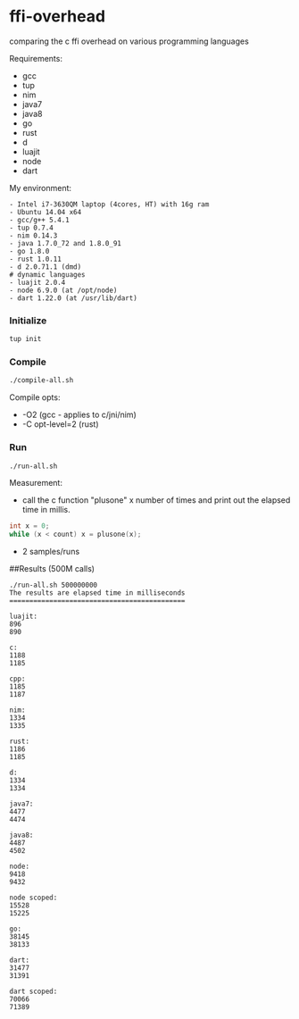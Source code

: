ffi-overhead
============

comparing the c ffi overhead on various programming languages

Requirements:
- gcc
- tup
- nim
- java7
- java8
- go
- rust
- d
- luajit
- node
- dart

My environment:
```
- Intel i7-3630QM laptop (4cores, HT) with 16g ram
- Ubuntu 14.04 x64
- gcc/g++ 5.4.1
- tup 0.7.4
- nim 0.14.3
- java 1.7.0_72 and 1.8.0_91
- go 1.8.0
- rust 1.0.11
- d 2.0.71.1 (dmd)
# dynamic languages 
- luajit 2.0.4
- node 6.9.0 (at /opt/node)
- dart 1.22.0 (at /usr/lib/dart)
```

### Initialize
```sh
tup init
```

### Compile
```sh
./compile-all.sh
```

Compile opts:
- -O2 (gcc - applies to c/jni/nim)
- -C opt-level=2 (rust)

### Run
```sh
./run-all.sh
```

Measurement:
- call the c function "plusone" x number of times and print out the elapsed time in millis.
 ```c
int x = 0;
while (x < count) x = plusone(x);
 ```

- 2 samples/runs

##Results (500M calls)
```
./run-all.sh 500000000
The results are elapsed time in milliseconds
============================================

luajit:
896
890

c:
1188
1185

cpp:
1185
1187

nim:
1334
1335

rust:
1186
1185

d:
1334
1334

java7:
4477
4474

java8:
4487
4502

node:
9418
9432

node scoped:
15528
15225

go:
38145
38133

dart:
31477
31391

dart scoped:
70066
71389

```

